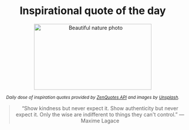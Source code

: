 
<div align="center">

# Inspirational quote of the day

<img src="./data/photo.jpeg" alt="Beautiful nature photo" width="320" height="180">

<sub><i>Daily dose of inspiration quotes provided by [ZenQuotes API](https://zenquotes.io/) and images by [Unsplash](https://unsplash.com/).</i></sub>


<blockquote>&ldquo;Show kindness but never expect it. Show authenticity but never expect it. Only the wise are indifferent to things they can't control.&rdquo; &mdash; <footer>Maxime Lagace</footer></blockquote>

</div>
